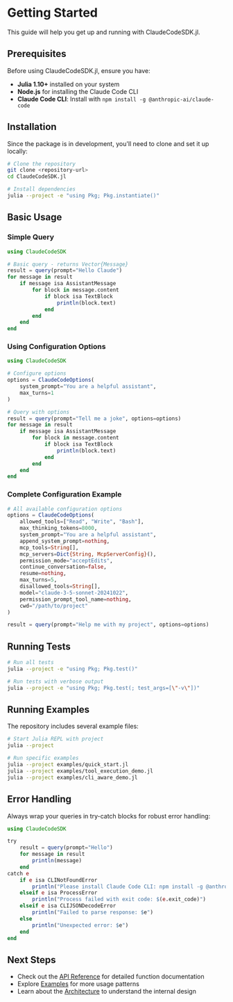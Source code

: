 # Getting Started

This guide will help you get up and running with ClaudeCodeSDK.jl.

## Prerequisites

Before using ClaudeCodeSDK.jl, ensure you have:

- **Julia 1.10+** installed on your system
- **Node.js** for installing the Claude Code CLI
- **Claude Code CLI**: Install with `npm install -g @anthropic-ai/claude-code`

## Installation

Since the package is in development, you'll need to clone and set it up locally:

```bash
# Clone the repository
git clone <repository-url>
cd ClaudeCodeSDK.jl

# Install dependencies
julia --project -e "using Pkg; Pkg.instantiate()"
```

## Basic Usage

### Simple Query

```julia
using ClaudeCodeSDK

# Basic query - returns Vector{Message}
result = query(prompt="Hello Claude")
for message in result
    if message isa AssistantMessage
        for block in message.content
            if block isa TextBlock
                println(block.text)
            end
        end
    end
end
```

### Using Configuration Options

```julia
using ClaudeCodeSDK

# Configure options
options = ClaudeCodeOptions(
    system_prompt="You are a helpful assistant",
    max_turns=1
)

# Query with options
result = query(prompt="Tell me a joke", options=options)
for message in result
    if message isa AssistantMessage
        for block in message.content
            if block isa TextBlock
                println(block.text)
            end
        end
    end
end
```

### Complete Configuration Example

```julia
# All available configuration options
options = ClaudeCodeOptions(
    allowed_tools=["Read", "Write", "Bash"],
    max_thinking_tokens=8000,
    system_prompt="You are a helpful assistant",
    append_system_prompt=nothing,
    mcp_tools=String[],
    mcp_servers=Dict{String, McpServerConfig}(),
    permission_mode="acceptEdits",
    continue_conversation=false,
    resume=nothing,
    max_turns=5,
    disallowed_tools=String[],
    model="claude-3-5-sonnet-20241022",
    permission_prompt_tool_name=nothing,
    cwd="/path/to/project"
)

result = query(prompt="Help me with my project", options=options)
```

## Running Tests

```bash
# Run all tests
julia --project -e "using Pkg; Pkg.test()"

# Run tests with verbose output
julia --project -e "using Pkg; Pkg.test(; test_args=[\"-v\"])"
```

## Running Examples

The repository includes several example files:

```bash
# Start Julia REPL with project
julia --project

# Run specific examples
julia --project examples/quick_start.jl
julia --project examples/tool_execution_demo.jl
julia --project examples/cli_aware_demo.jl
```

## Error Handling

Always wrap your queries in try-catch blocks for robust error handling:

```julia
using ClaudeCodeSDK

try
    result = query(prompt="Hello")
    for message in result
        println(message)
    end
catch e
    if e isa CLINotFoundError
        println("Please install Claude Code CLI: npm install -g @anthropic-ai/claude-code")
    elseif e isa ProcessError
        println("Process failed with exit code: $(e.exit_code)")
    elseif e isa CLIJSONDecodeError
        println("Failed to parse response: $e")
    else
        println("Unexpected error: $e")
    end
end
```

## Next Steps

- Check out the [API Reference](api.md) for detailed function documentation
- Explore [Examples](examples.md) for more usage patterns
- Learn about the [Architecture](architecture.md) to understand the internal design